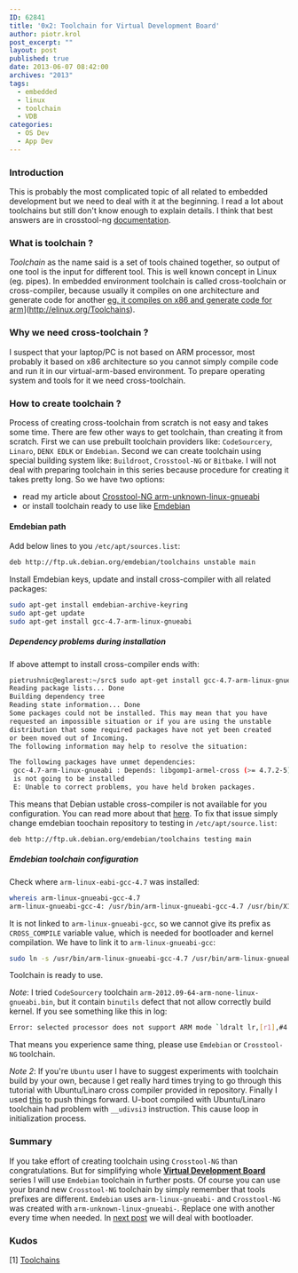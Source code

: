 ```yaml
---
ID: 62841
title: '0x2: Toolchain for Virtual Development Board'
author: piotr.krol
post_excerpt: ""
layout: post
published: true
date: 2013-06-07 08:42:00
archives: "2013"
tags:
  - embedded
  - linux
  - toolchain
  - VDB
categories:
  - OS Dev
  - App Dev
---
```


### Introduction

This is probably the most complicated topic of all related to embedded
development but we need to deal with it at the beginning. I read a lot about
toolchains but still don't know enough to explain details. I think that best
answers are in crosstool-ng
[documentation](http://crosstool-ng.org/hg/crosstool-ng/file/0fc56e62cecf/docs).

### What is toolchain ?

_Toolchain_ as the name said is a set of tools chained together, so output of
one tool is the input for different tool. This is well known concept in Linux
(eg. pipes). In embedded environment toolchain is called cross-toolchain or
cross-compiler, because usually it compiles on one architecture and generate
code for another
[eg. it compiles on x86 and generate code for arm](%5B1)\](<http://elinux.org/Toolchains>).

### Why we need cross-toolchain ?

I suspect that your laptop/PC is not based on ARM processor, most probably it
based on x86 architecture so you cannot simply compile code and run it in our
virtual-arm-based environment. To prepare operating system and tools for it we
need cross-toolchain.

### How to create toolchain ?

Process of creating cross-toolchain from scratch is not easy and takes some
time. There are few other ways to get toolchain, than creating it from scratch.
First we can use prebuilt toolchain providers like: `CodeSourcery`, `Linaro`,
`DENX EDLK` or `Emdebian`. Second we can create toolchain using special building
system like: `Buildroot`, `Crosstool-NG` or `Bitbake`. I will not deal with
preparing toolchain in this series because procedure for creating it takes
pretty long. So we have two options:

- read my article about
  [Crosstool-NG arm-unknown-linux-gnueabi](/2013/04/03/yet-another-quick-build-of-arm-unknown-linux-gnueabi)
- or install toolchain ready to use like [Emdebian](http://www.emdebian.org/)

#### Emdebian path

Add below lines to you `/etc/apt/sources.list`:

```bash
deb http://ftp.uk.debian.org/emdebian/toolchains unstable main
```

Install Emdebian keys, update and install cross-compiler with all related
packages:

```bash
sudo apt-get install emdebian-archive-keyring
sudo apt-get update
sudo apt-get install gcc-4.7-arm-linux-gnueabi
```

##### Dependency problems during installation

If above attempt to install cross-compiler ends with:

```bash
pietrushnic@eglarest:~/src$ sudo apt-get install gcc-4.7-arm-linux-gnueabi
Reading package lists... Done
Building dependency tree
Reading state information... Done
Some packages could not be installed. This may mean that you have
requested an impossible situation or if you are using the unstable
distribution that some required packages have not yet been created
or been moved out of Incoming.
The following information may help to resolve the situation:

The following packages have unmet dependencies:
 gcc-4.7-arm-linux-gnueabi : Depends: libgomp1-armel-cross (>= 4.7.2-5) but it
 is not going to be installed
 E: Unable to correct problems, you have held broken packages.
```

This means that Debian ustable cross-compiler is not available for you
configuration. You can read more about that
[here](http://lists.debian.org/debian-embedded/2011/05/msg00029.html). To fix
that issue simply change emdebian toochain repository to testing in
`/etc/apt/source.list`:

```bash
deb http://ftp.uk.debian.org/emdebian/toolchains testing main
```

##### Emdebian toolchain configuration

Check where `arm-linux-eabi-gcc-4.7` was installed:

```bash
whereis arm-linux-gnueabi-gcc-4.7
arm-linux-gnueabi-gcc-4: /usr/bin/arm-linux-gnueabi-gcc-4.7 /usr/bin/X11/arm-linux-gnueabi-gcc-4.7
```

It is not linked to `arm-linux-gnueabi-gcc`, so we cannot give its prefix as
`CROSS_COMPILE` variable value, which is needed for bootloader and kernel
compilation. We have to link it to `arm-linux-gnueabi-gcc`:

```bash
sudo ln -s /usr/bin/arm-linux-gnueabi-gcc-4.7 /usr/bin/arm-linux-gnueabi-gcc
```

Toolchain is ready to use.

_Note_: I tried `CodeSourcery` toolchain
`arm-2012.09-64-arm-none-linux-gnueabi.bin`, but it contain `binutils` defect
that not allow correctly build kernel. If you see something like this in log:

```bash
Error: selected processor does not support ARM mode `ldralt lr,[r1],#4'
```

That means you experience same thing, please use `Emdebian` or `Crosstool-NG`
toolchain.

_Note 2_: If you're `Ubuntu` user I have to suggest experiments with toolchain
build by your own, because I get really hard times trying to go through this
tutorial with Ubuntu/Linaro cross compiler provided in repository. Finally I
used [this](/2013/04/03/yet-another-quick-build-of-arm-unknown-linux-gnueabi) to
push things forward. U-boot compiled with Ubuntu/Linaro toolchain had problem
with `__udivsi3` instruction. This cause loop in initialization process.

### Summary

If you take effort of creating toolchain using `Crosstool-NG` than
congratulations. But for simplifying whole
[**Virtual Development Board**](/2013/06/07/intro-to-virtual-development-board-building)
series I will use `Emdebian` toolchain in further posts. Of course you can use
your brand new `Crosstool-NG` toolchain by simply remember that tools prefixes
are different. `Emdebian` uses `arm-linux-gnueabi-` and `Crosstool-NG` was
created with `arm-unknown-linux-gnueabi-`. Replace one with another every time
when needed. In [next post](/2013/06/07/embedded-board-bootloader) we will deal
with bootloader.

### Kudos

[1] [Toolchains](http://elinux.org/Toolchains)
